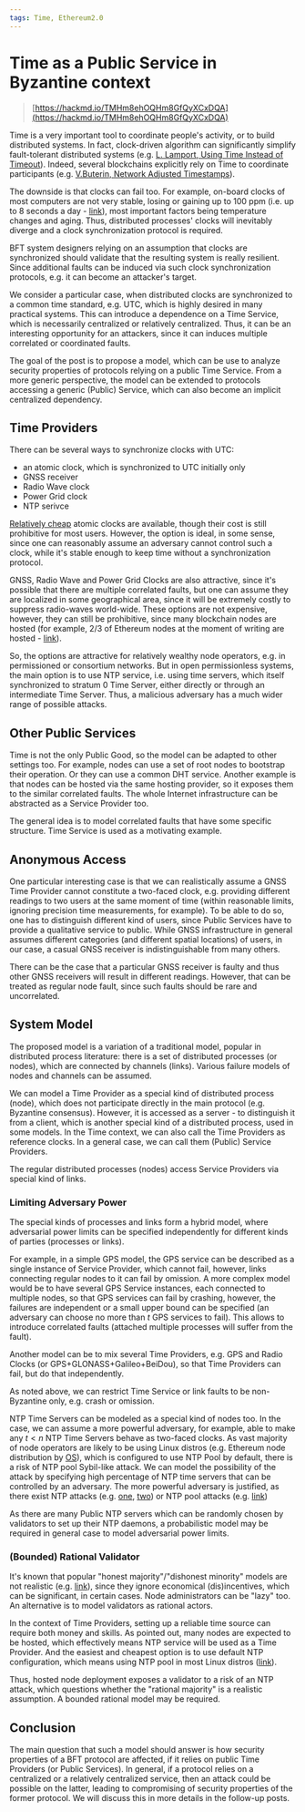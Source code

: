 ```yaml
---
tags: Time, Ethereum2.0
---
```


# Time as a Public Service in Byzantine context

> [https://hackmd.io/TMHm8ehOQHm8GfQyXCxDQA](https://hackmd.io/TMHm8ehOQHm8GfQyXCxDQA)

Time is a very important tool to coordinate people's activity, or to
build distributed systems. In fact, clock-driven algorithm can
significantly simplify fault-tolerant distributed systems (e.g.
[L. Lamport, Using Time Instead of Timeout](https://lamport.azurewebsites.net/pubs/using-time.pdf)).
Indeed, several blockchains explicitly rely on Time to coordinate
participants (e.g.
[V.Buterin, Network Adjusted Timestamps](https://ethresear.ch/t/network-adjusted-timestamps/4187)).

The downside is that clocks can fail too. For example, on-board clocks
of most computers are not very stable, losing or gaining up to 100 ppm
(i.e. up to 8 seconds a day -
[link](https://en.wikipedia.org/wiki/Real-time_clock#Timing)), most
important factors being temperature changes and aging. Thus, distributed
processes' clocks will inevitably diverge and a clock synchronization
protocol is required.

BFT system designers relying on an assumption that clocks are
synchronized should validate that the resulting system is really
resilient. Since additional faults can be induced via such clock
synchronization protocols, e.g. it can become an attacker's target.

We consider a particular case, when distributed clocks are synchronized
to a common time standard, e.g. UTC, which is highly desired in many
practical systems. This can introduce a dependence on a Time Service,
which is necessarily centralized or relatively centralized. Thus, it can
be an interesting opportunity for an attackers, since it can induces
multiple correlated or coordinated faults.

The goal of the post is to propose a model, which can be use to analyze
security properties of protocols relying on a public Time Service. From
a more generic perspective, the model can be extended to protocols
accessing a generic (Public) Service, which can also become an implicit
centralized dependency.

## Time Providers

There can be several ways to synchronize clocks with UTC:

- an atomic clock, which is synchronized to UTC initially only
- GNSS receiver
- Radio Wave clock
- Power Grid clock
- NTP serivce

[Relatively cheap](https://www.microsemi.com/product-directory/clocks-frequency-references/3824-chip-scale-atomic-clock-csac)
atomic clocks are available, though their cost is still prohibitive for
most users. However, the option is ideal, in some sense, since one can
reasonably assume an adversary cannot control such a clock, while it's
stable enough to keep time without a synchronization protocol.

GNSS, Radio Wave and Power Grid Clocks are also attractive, since it's
possible that there are multiple correlated faults, but one can assume
they are localized in some geographical area, since it will be extremely
costly to suppress radio-waves world-wide. These options are not
expensive, however, they can still be prohibitive, since many blockchain
nodes are hosted (for example, 2/3 of Ethereum nodes at the moment of
writing are hosted - [link](https://www.ethernodes.org/network-types)).

So, the options are attractive for relatively wealthy node operators,
e.g. in permissioned or consortium networks. But in open permissionless
systems, the main option is to use NTP service, i.e. using time servers,
which itself synchronized to stratum 0 Time Server, either directly or
through an intermediate Time Server. Thus, a malicious adversary has a
much wider range of possible attacks.

## Other Public Services

Time is not the only Public Good, so the model can be adapted to other
settings too. For example, nodes can use a set of root nodes to
bootstrap their operation. Or they can use a common DHT service. Another
example is that nodes can be hosted via the same hosting provider, so it
exposes them to the similar correlated faults. The whole Internet
infrastructure can be abstracted as a Service Provider too.

The general idea is to model correlated faults that have some specific
structure. Time Service is used as a motivating example.

## Anonymous Access

One particular interesting case is that we can realistically assume a
GNSS Time Provider cannot constitute a two-faced clock, e.g. providing
different readings to two users at the same moment of time (within
reasonable limits, ignoring precision time measurements, for example).
To be able to do so, one has to distinguish different kind of users,
since Public Services have to provide a qualitative service to public.
While GNSS infrastructure in general assumes different categories (and
different spatial locations) of users, in our case, a casual GNSS
receiver is indistinguishable from many others.

There can be the case that a particular GNSS receiver is faulty and thus
other GNSS receivers will result in different readings. However, that
can be treated as regular node fault, since such faults should be rare
and uncorrelated.

## System Model

The proposed model is a variation of a traditional model, popular in
distributed process literature: there is a set of distributed processes
(or nodes), which are connected by channels (links). Various failure
models of nodes and channels can be assumed.

We can model a Time Provider as a special kind of distributed process
(node), which does not participate directly in the main protocol (e.g.
Byzantine consensus). However, it is accessed as a server - to
distinguish it from a client, which is another special kind of a
distributed process, used in some models. In the Time context, we can
also call the Time Providers as reference clocks. In a general case, we
can call them (Public) Service Providers.

The regular distributed processes (nodes) access Service Providers via
special kind of links.

### Limiting Adversary Power

The special kinds of processes and links form a hybrid model, where
adversarial power limits can be specified independently for different
kinds of parties (processes or links).

For example, in a simple GPS model, the GPS service can be described as
a single instance of Service Provider, which cannot fail, however, links
connecting regular nodes to it can fail by omission. A more complex
model would be to have several GPS Service instances, each connected to
multiple nodes, so that GPS services can fail by crashing, however, the
failures are independent or a small upper bound can be specified (an
adversary can choose no more than $t$ GPS services to fail). This allows
to introduce correlated faults (attached multiple processes will suffer
from the fault).

Another model can be to mix several Time Providers, e.g. GPS and Radio
Clocks (or GPS+GLONASS+Galileo+BeiDou), so that Time Providers can fail,
but do that independently.

As noted above, we can restrict Time Service or link faults to be
non-Byzantine only, e.g. crash or omission.

NTP Time Servers can be modeled as a special kind of nodes too. In the
case, we can assume a more powerful adversary, for example, able to make
any $t < n$ NTP Time Servers behave as two-faced clocks. As vast
majority of node operators are likely to be using Linux distros (e.g.
Ethereum node distribution by [OS](https://www.ethernodes.org/os)),
which is configured to use NTP Pool by default, there is a risk of NTP
pool Sybil-like attack. We can model the possibility of the attack by
specifying high percentage of NTP time servers that can be controlled by
an adversary. The more powerful adversary is justified, as there exist
NTP attacks (e.g. [one](https://eprint.iacr.org/2015/1020.pdf),
[two](https://eprint.iacr.org/2016/1006.pdf)) or NTP pool attacks (e.g.
[link](https://github.com/ethereum/eth2.0-specs/issues/1592))

As there are many Public NTP servers which can be randomly chosen by
validators to set up their NTP daemons, a probabilistic model may be
required in general case to model adversarial power limits.

### (Bounded) Rational Validator

It's known that popular "honest majority"/"dishonest minority" models
are not realistic (e.g.
[link](https://notes.ethereum.org/@vbuterin/rkhCgQteN?type=view#Security-models)),
since they ignore economical (dis)incentives, which can be significant,
in certain cases. Node administrators can be "lazy" too. An alternative
is to model validators as rational actors.

In the context of Time Providers, setting up a reliable time source can
require both money and skills. As pointed out, many nodes are expected
to be hosted, which effectively means NTP service will be used as a Time
Provider. And the easiest and cheapest option is to use default NTP
configuration, which means using NTP pool in most Linux distros
([link](https://www.pool.ntp.org/en/)).

Thus, hosted node deployment exposes a validator to a risk of an NTP
attack, which questions whether the "rational majority" is a realistic
assumption. A bounded rational model may be required.

## Conclusion

The main question that such a model should answer is how security
properties of a BFT protocol are affected, if it relies on public Time
Providers (or Public Services). In general, if a protocol relies on a
centralized or a relatively centralized service, then an attack could be
possible on the latter, leading to compromising of security properties
of the former protocol. We will discuss this in more details in the
follow-up posts.
